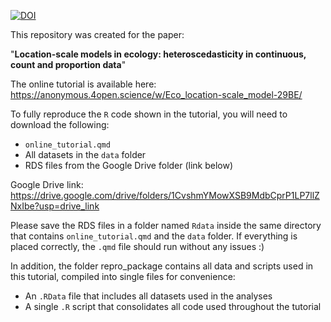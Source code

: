 [![DOI](https://zenodo.org/badge/1019745124.svg)](https://doi.org/10.5281/zenodo.17449762)

This repository was created for the paper:

"**Location-scale models in ecology: heteroscedasticity in continuous, count and proportion data**"


The online tutorial is available here: https://anonymous.4open.science/w/Eco_location-scale_model-29BE/


To fully reproduce the `R` code shown in the tutorial, you will need to download the following:
  - `online_tutorial.qmd`
  - All datasets in the `data` folder
  - RDS files from the Google Drive folder (link below)

Google Drive link: https://drive.google.com/drive/folders/1CvshmYMowXSB9MdbCprP1LP7llZNxIbe?usp=drive_link

Please save the RDS files in a folder named `Rdata` inside the same directory that contains `online_tutorial.qmd` and the `data` folder.
If everything is placed correctly, the `.qmd` file should run without any issues :)

In addition, the folder repro_package contains all data and scripts used in this tutorial, compiled into single files for convenience:
  - An `.RData` file that includes all datasets used in the analyses
  - A single `.R` script that consolidates all code used throughout the tutorial
